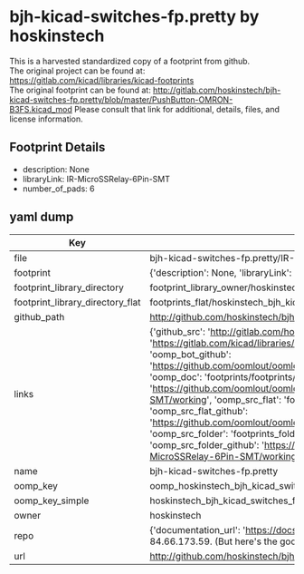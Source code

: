 # bjh-kicad-switches-fp.pretty by hoskinstech  
This is a harvested standardized copy of a footprint from github.  
The original project can be found at:  
https://gitlab.com/kicad/libraries/kicad-footprints  
The original footprint can be found at:
http://gitlab.com/hoskinstech/bjh-kicad-switches-fp.pretty/blob/master/PushButton-OMRON-B3FS.kicad_mod
Please consult that link for additional, details, files, and license information.  
## Footprint Details
* description: None  
* libraryLink: IR-MicroSSRelay-6Pin-SMT  
* number_of_pads: 6  
## yaml dump  
| Key | Value |  
| --- | --- |  
| file | bjh-kicad-switches-fp.pretty/IR-MicroSSRelay-6Pin-SMT.kicad_mod |  
| footprint | {'description': None, 'libraryLink': 'IR-MicroSSRelay-6Pin-SMT', 'number_of_pads': 6} |  
| footprint_library_directory | footprint_library_owner/hoskinstech_bjh-kicad-switches-fp.pretty |  
| footprint_library_directory_flat | footprints_flat/hoskinstech_bjh_kicad_switches_fp_ir_microssrelay_6pin_smt/working |  
| github_path | http://github.com/hoskinstech/bjh-kicad-switches-fp.pretty/blob/master/IR-MicroSSRelay-6Pin-SMT.kicad_mod |  
| links | {'github_src': 'http://gitlab.com/hoskinstech/bjh-kicad-switches-fp.pretty/blob/master/PushButton-OMRON-B3FS.kicad_mod', 'github_src_repo': 'https://gitlab.com/kicad/libraries/kicad-footprints', 'oomp_bot': 'footprints/hoskinstech_bjh_kicad_switches_fp_ir_microssrelay_6pin_smt/working', 'oomp_bot_github': 'https://github.com/oomlout/oomlout_oomp_footprint_bot/tree/main/footprints/hoskinstech_bjh_kicad_switches_fp_ir_microssrelay_6pin_smt/working', 'oomp_doc': 'footprints/footprints/hoskinstech/bjh-kicad-switches-fp/IR-MicroSSRelay-6Pin-SMT/working/', 'oomp_doc_github': 'https://github.com/oomlout/oomlout_oomp_footprint_doc/tree/main/footprints/footprints/hoskinstech/bjh-kicad-switches-fp/IR-MicroSSRelay-6Pin-SMT/working', 'oomp_src_flat': 'footprints_flat/footprints_flat/hoskinstech_bjh_kicad_switches_fp_ir_microssrelay_6pin_smt/working', 'oomp_src_flat_github': 'https://github.com/oomlout/oomlout_oomp_footprint_src/tree/main/footprints_flat/hoskinstech_bjh_kicad_switches_fp_ir_microssrelay_6pin_smt/working', 'oomp_src_folder': 'footprints_folder/footprints_folder/hoskinstech/bjh-kicad-switches-fp/IR-MicroSSRelay-6Pin-SMT/working', 'oomp_src_folder_github': 'https://github.com/oomlout/oomlout_oomp_footprint_src/tree/main/footprints_folder/hoskinstech/bjh-kicad-switches-fp/IR-MicroSSRelay-6Pin-SMT/working'} |  
| name | bjh-kicad-switches-fp.pretty |  
| oomp_key | oomp_hoskinstech_bjh_kicad_switches_fp_ir_microssrelay_6pin_smt |  
| oomp_key_simple | hoskinstech_bjh_kicad_switches_fp_ir_microssrelay_6pin_smt |  
| owner | hoskinstech |  
| repo | {'documentation_url': 'https://docs.github.com/rest/overview/resources-in-the-rest-api#rate-limiting', 'message': "API rate limit exceeded for 84.66.173.59. (But here's the good news: Authenticated requests get a higher rate limit. Check out the documentation for more details.)"} |  
| url | http://github.com/hoskinstech/bjh-kicad-switches-fp.pretty |  

